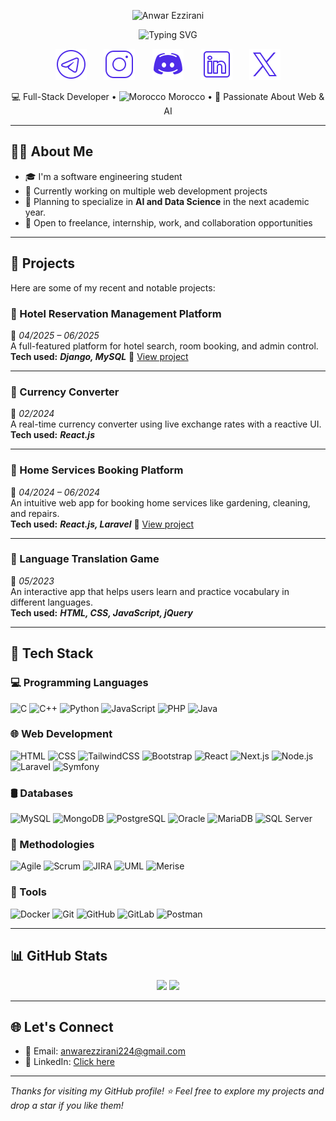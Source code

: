 <p align="center">
  <img src="https://readme-typing-svg.demolab.com?font=Fira+Code&weight=400&size=30&duration=1&color=4F2CE9&center=true&vCenter=true&repeat=false&width=449&lines=Anwar+Ezzirani" alt="Anwar Ezzirani" />
</p>

<p align="center">
  <img src="https://readme-typing-svg.demolab.com?font=Fira+Code&weight=400&size=24&pause=1000&color=4F2CE9&center=true&width=700&lines= &Hello+There;I'm+a+Software+Engineering+Student;Full-Stack+Web+Developer;Always+Learning+New+Technologies;Open+to+Freelance%2C+Internship%2C+Work" alt="Typing SVG" />
</p>

 <p align="center">
  <a href="https://t.me/votreprofil"><img src="https://github.com/AnwarEzzy/AnwarEzzy/raw/main/tele-icon.png" width="50"></a> &#8287; &#8287; &#8287;
  <a href="https://instagram.com/votreprofil"><img src="https://github.com/AnwarEzzy/AnwarEzzy/raw/main/instagram-icon.png" width="50"></a> &#8287; &#8287; &#8287;
  <a href="https://discord.gg/votreinvite"><img src="https://github.com/AnwarEzzy/AnwarEzzy/raw/main/discord-icon.png" width="50"></a> &#8287; &#8287; &#8287;
  <a href="https://linkedin.com/in/votreprofil"><img src="https://github.com/AnwarEzzy/AnwarEzzy/raw/main/linkedin-icon.png" width="50"></a> &#8287; &#8287; &#8287;
  <a href="https://x.com/votreprofil"><img src="https://github.com/AnwarEzzy/AnwarEzzy/raw/main/x-icon.png" width="50"></a>
</p>

<p align="center">
  💻 Full-Stack Developer • <img src="https://flagcdn.com/w40/ma.png" alt="Morocco" width="25"/> Morocco • 🚀 Passionate About Web & AI
</p>

---

## 👨‍💻 About Me

- 🎓 I'm a software engineering student
- 🔭 Currently working on multiple web development projects
- 🌱 Planning to specialize in **AI and Data Science** in the next academic year.
- 💼 Open to freelance, internship, work, and collaboration opportunities

---

## 🚀 Projects

Here are some of my recent and notable projects:

### 🏨 Hotel Reservation Management Platform  
📅 *04/2025 – 06/2025*  
A full-featured platform for hotel search, room booking, and admin control.  
**Tech used:** ***Django, MySQL*** 
🔗 [View project](https://github.com/AnwarEzzy/Hotel-management-app)

---

### 💱 Currency Converter  
📅 *02/2024*  
A real-time currency converter using live exchange rates with a reactive UI.  
**Tech used:** ***React.js***

---

### 🧹 Home Services Booking Platform  
📅 *04/2024 – 06/2024*  
An intuitive web app for booking home services like gardening, cleaning, and repairs.  
**Tech used:** ***React.js, Laravel***
🔗 [View project](https://github.com/AnwarEzzy/home-services-app)

---

### 🧩 Language Translation Game  
📅 *05/2023*  
An interactive app that helps users learn and practice vocabulary in different languages.  
**Tech used:** ***HTML, CSS, JavaScript, jQuery***

---

## 🧰 Tech Stack

### 💻 Programming Languages  
![C](https://img.shields.io/badge/C-00599C?style=for-the-badge&logo=c&logoColor=white)
![C++](https://img.shields.io/badge/C++-00599C?style=for-the-badge&logo=c%2B%2B&logoColor=white)
![Python](https://img.shields.io/badge/Python-3776AB?style=for-the-badge&logo=python&logoColor=white)
![JavaScript](https://img.shields.io/badge/JavaScript-F7DF1E?style=for-the-badge&logo=javascript&logoColor=black)
![PHP](https://img.shields.io/badge/PHP-777BB4?style=for-the-badge&logo=php&logoColor=white)
![Java](https://img.shields.io/badge/Java-ED8B00?style=for-the-badge&logo=java&logoColor=white)

### 🌐 Web Development  
![HTML](https://img.shields.io/badge/HTML5-E34F26?style=for-the-badge&logo=html5&logoColor=white)
![CSS](https://img.shields.io/badge/CSS3-1572B6?style=for-the-badge&logo=css3&logoColor=white)
![TailwindCSS](https://img.shields.io/badge/Tailwind_CSS-38B2AC?style=for-the-badge&logo=tailwind-css&logoColor=white)
![Bootstrap](https://img.shields.io/badge/Bootstrap-7952B3?style=for-the-badge&logo=bootstrap&logoColor=white)
![React](https://img.shields.io/badge/React-61DAFB?style=for-the-badge&logo=react&logoColor=black)
![Next.js](https://img.shields.io/badge/Next.js-000000?style=for-the-badge&logo=nextdotjs&logoColor=white)
![Node.js](https://img.shields.io/badge/Node.js-339933?style=for-the-badge&logo=node.js&logoColor=white)
![Laravel](https://img.shields.io/badge/Laravel-F55247?style=for-the-badge&logo=laravel&logoColor=white)
![Symfony](https://img.shields.io/badge/Symfony-000000?style=for-the-badge&logo=symfony&logoColor=white)

### 🛢️ Databases  
![MySQL](https://img.shields.io/badge/MySQL-4479A1?style=for-the-badge&logo=mysql&logoColor=white)
![MongoDB](https://img.shields.io/badge/MongoDB-47A248?style=for-the-badge&logo=mongodb&logoColor=white)
![PostgreSQL](https://img.shields.io/badge/PostgreSQL-336791?style=for-the-badge&logo=postgresql&logoColor=white)
![Oracle](https://img.shields.io/badge/Oracle-F80000?style=for-the-badge&logo=oracle&logoColor=white)
![MariaDB](https://img.shields.io/badge/MariaDB-003545?style=for-the-badge&logo=mariadb&logoColor=white)
![SQL Server](https://img.shields.io/badge/SQL_Server-CC2927?style=for-the-badge&logo=microsoft-sql-server&logoColor=white)

### 🧠 Methodologies  
![Agile](https://img.shields.io/badge/Agile-009688?style=for-the-badge)
![Scrum](https://img.shields.io/badge/Scrum-6DB33F?style=for-the-badge)
![JIRA](https://img.shields.io/badge/JIRA-0052CC?style=for-the-badge&logo=jira&logoColor=white)
![UML](https://img.shields.io/badge/UML-FF6F00?style=for-the-badge)
![Merise](https://img.shields.io/badge/Merise-336699?style=for-the-badge)

### 🧪 Tools  
![Docker](https://img.shields.io/badge/Docker-2496ED?style=for-the-badge&logo=docker&logoColor=white)
![Git](https://img.shields.io/badge/Git-F05032?style=for-the-badge&logo=git&logoColor=white)
![GitHub](https://img.shields.io/badge/GitHub-181717?style=for-the-badge&logo=github&logoColor=white)
![GitLab](https://img.shields.io/badge/GitLab-FCA121?style=for-the-badge&logo=gitlab&logoColor=white)
![Postman](https://img.shields.io/badge/Postman-FF6C37?style=for-the-badge&logo=postman&logoColor=white)



---

## 📊 GitHub Stats

<p align="center">
  <img src="https://github-readme-stats.vercel.app/api?username=AnwarEzzy&show_icons=true&theme=react&count_private=true&cache_seconds=1800" />
  <img src="https://github-readme-streak-stats.herokuapp.com/?user=AnwarEzzy&theme=react" />
</p>

</p>

---

## 🌐 Let's Connect

- 📧 Email: [anwarezzirani224@gmail.com](mailto:anwarezzirani224@gmail.com)  
- 💼 LinkedIn: [Click here](https://www.linkedin.com/in/anwar-ezzirani)  

---

_Thanks for visiting my GitHub profile! ⭐ Feel free to explore my projects and drop a star if you like them!_
